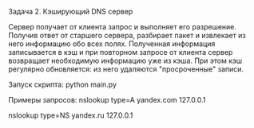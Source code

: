 Задача 2. Кэширующий DNS сервер

Сервер получает от клиента запрос и выполняет его разрешение.
Получив ответ от старшего сервера, разбирает пакет и извлекает из него информацию обо всех полях.
Полученная информация записывается в кэш и при повторном запросе от клиента сервер возвращает необходимую информацию уже из кэша.
При этом кэш регулярно обновляется: из него удаляются "просроченные" записи.

Запуск скрипта:
python main.py

Примеры запросов:
nslookup type=A yandex.com 127.0.0.1

nslookup type=NS yandex.ru 127.0.0.1

